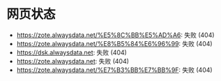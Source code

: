 # 网页状态
- https://zote.alwaysdata.net/%E5%8C%BB%E5%AD%A6: 失败 (404)
- https://zote.alwaysdata.net/%E8%B5%84%E6%96%99: 失败 (404)
- https://dsk.alwaysdata.net: 失败 (404)
- https://zote.alwaysdata.net: 失败 (404)
- https://zote.alwaysdata.net/%E7%B3%BB%E7%BB%9F: 失败 (404)
